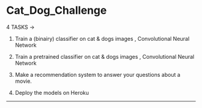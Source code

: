 # Cat_Dog_Challenge

4 TASKS ->

1) Train a (binairy) classifier on cat & dogs images , Convolutional Neural Network

2) Train a pretrained classifier on cat & dogs images , Convolutional Neural Network

3) Make a recommendation system to answer your questions about a movie.

4) Deploy the models on Heroku

-----------------------------------------------------------------



